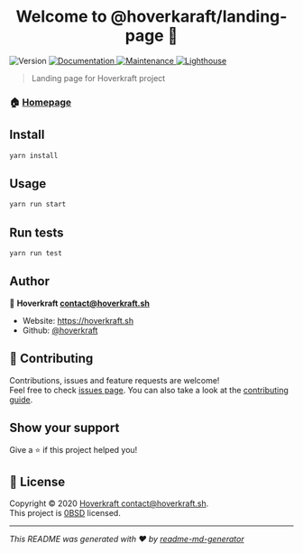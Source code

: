 <h1 align="center">Welcome to @hoverkaraft/landing-page 👋</h1>
<p>
  <img alt="Version" src="https://img.shields.io/badge/version-0.1.0-blue.svg?cacheSeconds=2592000" />
  <a href="https://github.com/hoverkraft/landing-page#readme" target="_blank">
    <img alt="Documentation" src="https://img.shields.io/badge/documentation-yes-brightgreen.svg" />
  </a>
  <a href="https://github.com/hoverkraft/landing-page/graphs/commit-activity" target="_blank">
    <img alt="Maintenance" src="https://img.shields.io/badge/Maintained%3F-yes-green.svg" />
  </a>
  <a title="Go to Lighthouse report" href="https://storage.googleapis.com/lighthouse-infrastructure.appspot.com/reports/1610618087026-90299.report.html" target="_blank">
    <img alt="Lighthouse" src="https://img.shields.io/badge/Lighthouse-90%25-green?logo=lighthouse" />
  </a>
</p>

> Landing page for Hoverkraft project

### 🏠 [Homepage](https://hoverkraft.sh)

## Install

```sh
yarn install
```

## Usage

```sh
yarn run start
```

## Run tests

```sh
yarn run test
```

## Author

👤 **Hoverkraft <contact@hoverkraft.sh>**

- Website: https://hoverkraft.sh
- Github: [@hoverkraft](https://github.com/hoverkraft)

## 🤝 Contributing

Contributions, issues and feature requests are welcome!<br />Feel free to check [issues page](https://github.com/hoverkraft/landing-page/issues). You can also take a look at the [contributing guide](https://github.com/hoverkraft/landing-page/blob/master/CONTRIBUTING.md).

## Show your support

Give a ⭐️ if this project helped you!

## 📝 License

Copyright © 2020 [Hoverkraft <contact@hoverkraft.sh>](https://github.com/hoverkraft).<br />
This project is [0BSD](https://github.com/hoverkraft/landing-page/blob/master/LICENSE) licensed.

---

_This README was generated with ❤️ by [readme-md-generator](https://github.com/kefranabg/readme-md-generator)_
